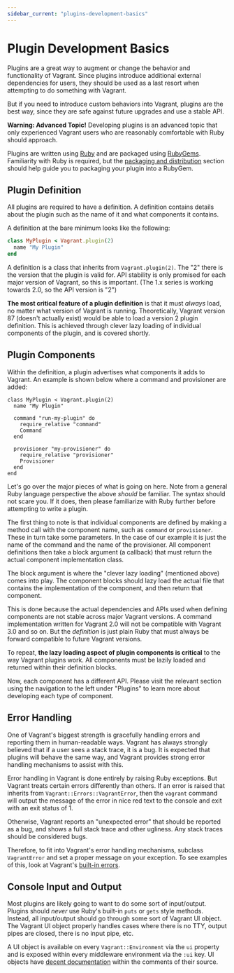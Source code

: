 ```yaml
---
sidebar_current: "plugins-development-basics"
---
```


# Plugin Development Basics

Plugins are a great way to augment or change the behavior and functionality
of Vagrant. Since plugins introduce additional external dependencies for
users, they should be used as a last resort when attempting to
do something with Vagrant.

But if you need to introduce custom behaviors
into Vagrant, plugins are the best way, since they are safe against future
upgrades and use a stable API.

<div class="alert alert-warn">
	<p>
		<strong>Warning: Advanced Topic!</strong> Developing plugins is an
		advanced topic that only experienced Vagrant users who are reasonably
		comfortable with Ruby should approach.
	</p>
</div>

Plugins are written using [Ruby](http://www.ruby-lang.org/en/) and are packaged
using [RubyGems](http://rubygems.org/). Familiarity with Ruby is required,
but the [packaging and distribution](#) section should help
guide you to packaging your plugin into a RubyGem.

## Plugin Definition

All plugins are required to have a definition. A definition contains details
about the plugin such as the name of it and what components it contains.

A definition at the bare minimum looks like the following:

```ruby
class MyPlugin < Vagrant.plugin(2)
  name "My Plugin"
end
```

A definition is a class that inherits from `Vagrant.plugin(2)`. The "2"
there is the version that the plugin is valid for. API stability is only
promised for each major version of Vagrant, so this is important. (The
1.x series is working towards 2.0, so the API version is "2")

**The most critical feature of a plugin definition** is that it must _always_
load, no matter what version of Vagrant is running. Theoretically, Vagrant
version 87 (doesn't actually exist) would be able to load a version 2 plugin
definition. This is achieved through clever lazy loading of individual components
of the plugin, and is covered shortly.

## Plugin Components

Within the definition, a plugin advertises what components it adds to
Vagrant. An example is shown below where a command and provisioner are
added:

```
class MyPlugin < Vagrant.plugin(2)
  name "My Plugin"

  command "run-my-plugin" do
    require_relative "command"
    Command
  end

  provisioner "my-provisioner" do
    require_relative "provisioner"
    Provisioner
  end
end
```

Let's go over the major pieces of what is going on here. Note from a general
Ruby language perspective the above _should_ be familiar. The syntax should
not scare you. If it does, then please familiarize with Ruby further before
attempting to write a plugin.

The first thing to note is that individual components are defined by
making a method call with the component name, such as `command` or
`provisioner`. These in turn take some parameters. In the case of our
example it is just the name of the command and the name of the provisioner.
All component definitions then take a block argument (a callback) that
must return the actual component implementation class.

The block argument is where the "clever lazy loading" (mentioned above)
comes into play. The component blocks should lazy load the actual file that
contains the implementation of the component, and then return that component.

This is done because the actual dependencies and APIs used when defining
components are not stable across major Vagrant versions. A command implementation
written for Vagrant 2.0 will not be compatible with Vagrant 3.0 and so on. But
the _definition_ is just plain Ruby that must always be forward compatible
to future Vagrant versions.

To repeat, **the lazy loading aspect of plugin components is critical**
to the way Vagrant plugins work. All components must be lazily loaded
and returned within their definition blocks.

Now, each component has a different API. Please visit the relevant section
using the navigation to the left under "Plugins" to learn more about developing
each type of component.

## Error Handling

One of Vagrant's biggest strength is gracefully handling errors and reporting
them in human-readable ways. Vagrant has always strongly believed that if
a user sees a stack trace, it is a bug. It is expected that plugins will behave
the same way, and Vagrant provides strong error handling mechanisms to
assist with this.

Error handling in Vagrant is done entirely by raising Ruby exceptions.
But Vagrant treats certain errors differently than others. If an error
is raised that inherits from `Vagrant::Errors::VagrantError`, then the
`vagrant` command will output the message of the error in nice red text
to the console and exit with an exit status of 1.

Otherwise, Vagrant reports an "unexpected error" that should be reported
as a bug, and shows a full stack trace and other ugliness. Any stack traces
should be considered bugs.

Therefore, to fit into Vagrant's error handling mechanisms, subclass
`VagrantError` and set a proper message on your exception. To see
examples of this, look at Vagrant's [built-in errors](https://github.com/mitchellh/vagrant/blob/master/lib/vagrant/errors.rb).

## Console Input and Output

Most plugins are likely going to want to do some sort of input/output.
Plugins should _never_ use Ruby's built-in `puts` or `gets` style methods.
Instead, all input/output should go through some sort of Vagrant UI object.
The Vagrant UI object properly handles cases where there is no TTY, output
pipes are closed, there is no input pipe, etc.

A UI object is available on every `Vagrant::Environment` via the `ui` property
and is exposed within every middleware environment via the `:ui` key. UI
objects have [decent documentation](https://github.com/mitchellh/vagrant/blob/master/lib/vagrant/ui.rb)
within the comments of their source.
